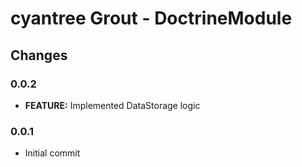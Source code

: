 cyantree Grout - DoctrineModule
===============================

Changes
-------

### 0.0.2

-   **FEATURE:** Implemented DataStorage logic

### 0.0.1

-   Initial commit

